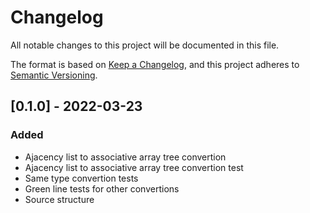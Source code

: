 # Changelog

All notable changes to this project will be documented in this file.

The format is based on [Keep a Changelog](https://keepachangelog.com/en/1.0.0/),
and this project adheres to [Semantic Versioning](https://semver.org/spec/v2.0.0.html).

## [0.1.0] - 2022-03-23

### Added

- Ajacency list to associative array tree convertion
- Ajacency list to associative array tree convertion test
- Same type convertion tests
- Green line tests for other convertions
- Source structure
